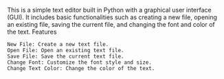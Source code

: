 This is a simple text editor built in Python with a graphical user interface (GUI). It includes basic functionalities such as creating a new file, opening an existing file, saving the current file, and changing the font and color of the text.
Features

    New File: Create a new text file.
    Open File: Open an existing text file.
    Save File: Save the current text file.
    Change Font: Customize the font style and size.
    Change Text Color: Change the color of the text.
